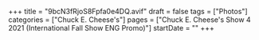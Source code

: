 +++
title = "9bcN3fRjoS8Fpfa0e4DQ.avif"
draft = false
tags = ["Photos"]
categories = ["Chuck E. Cheese's"]
pages = ["Chuck E. Cheese's Show 4 2021 (International Fall Show ENG Promo)"]
startDate = ""
+++
